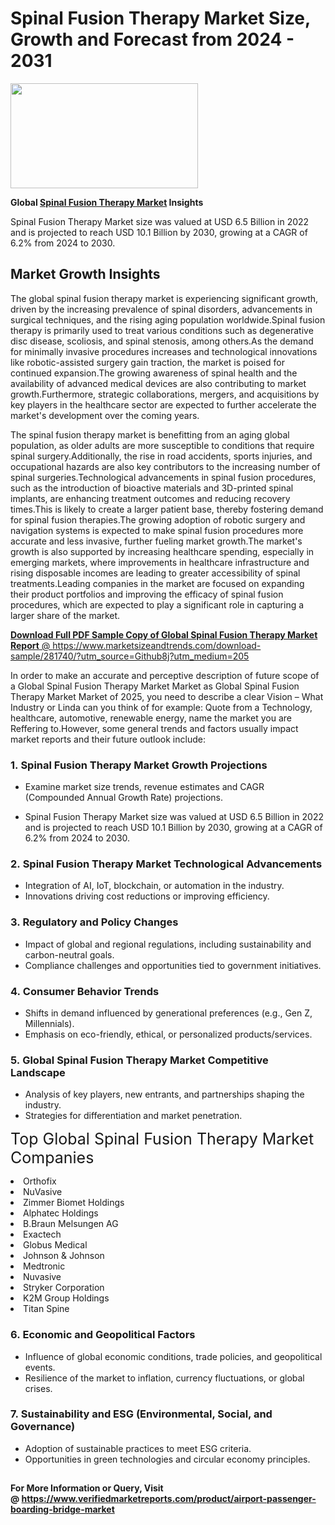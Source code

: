 <H1>Spinal Fusion Therapy Market Size, Growth and Forecast from 2024 - 2031</H1><img class="aligncenter size-medium wp-image-584254" src="https://thirdeyenews.in/wp-content/uploads/2024/09/Global-Market-Research-300x168.jpeg" alt="" width="300" height="168" /><p><strong>Global&nbsp;<a href="https://www.marketsizeandtrends.com/download-sample/281740/?utm_source=Github8j?utm_medium=205">Spinal Fusion Therapy Market</a> Insights</strong></p><p>Spinal Fusion Therapy Market size was valued at USD 6.5 Billion in 2022 and is projected to reach USD 10.1 Billion by 2030, growing at a CAGR of 6.2% from 2024 to 2030.</p><p><h2>Market Growth Insights</h2> <p>The global spinal fusion therapy market is experiencing significant growth, driven by the increasing prevalence of spinal disorders, advancements in surgical techniques, and the rising aging population worldwide.Spinal fusion therapy is primarily used to treat various conditions such as degenerative disc disease, scoliosis, and spinal stenosis, among others.As the demand for minimally invasive procedures increases and technological innovations like robotic-assisted surgery gain traction, the market is poised for continued expansion.The growing awareness of spinal health and the availability of advanced medical devices are also contributing to market growth.Furthermore, strategic collaborations, mergers, and acquisitions by key players in the healthcare sector are expected to further accelerate the market's development over the coming years.<a href="#" class="download-sample"></a></p> <p>The spinal fusion therapy market is benefitting from an aging global population, as older adults are more susceptible to conditions that require spinal surgery.Additionally, the rise in road accidents, sports injuries, and occupational hazards are also key contributors to the increasing number of spinal surgeries.Technological advancements in spinal fusion procedures, such as the introduction of bioactive materials and 3D-printed spinal implants, are enhancing treatment outcomes and reducing recovery times.This is likely to create a larger patient base, thereby fostering demand for spinal fusion therapies.The growing adoption of robotic surgery and navigation systems is expected to make spinal fusion procedures more accurate and less invasive, further fueling market growth.The market's growth is also supported by increasing healthcare spending, especially in emerging markets, where improvements in healthcare infrastructure and rising disposable incomes are leading to greater accessibility of spinal treatments.Leading companies in the market are focused on expanding their product portfolios and improving the efficacy of spinal fusion procedures, which are expected to play a significant role in capturing a larger share of the market.<a href="#" class="get-more"></p><p><span class=""><strong>Download Full PDF Sample Copy of Global Spinal Fusion Therapy Market Report</strong> @ <a href="https://www.marketsizeandtrends.com/download-sample/281740/?utm_source=Github8j?utm_medium=205" target="_blank">https://www.marketsizeandtrends.com/download-sample/281740/?utm_source=Github8j?utm_medium=205</a></span></p><p>In order to make an accurate and perceptive description of future scope of a Global&nbsp;Spinal Fusion Therapy Market Market as Global&nbsp;Spinal Fusion Therapy Market Market of 2025, you need to describe a clear Vision &ndash; What Industry or Linda can you think of for example: Quote from a Technology, healthcare, automotive, renewable energy, name the market you are Reffering to.However, some general trends and factors usually impact market reports and their future outlook include:</p><h3>1.&nbsp;<strong>Spinal Fusion Therapy Market Growth Projections</strong></h3><ul><li>Examine market size trends, revenue estimates and CAGR (Compounded Annual Growth Rate) projections.</li><li><p>Spinal Fusion Therapy Market size was valued at USD 6.5 Billion in 2022 and is projected to reach USD 10.1 Billion by 2030, growing at a CAGR of 6.2% from 2024 to 2030.</p></li></ul><h3>2.&nbsp;<strong>Spinal Fusion Therapy Market Technological Advancements</strong></h3><ul><li>Integration of AI, IoT, blockchain, or automation in the industry.</li><li>Innovations driving cost reductions or improving efficiency.</li></ul><h3>3.&nbsp;<strong>Regulatory and Policy Changes</strong></h3><ul><li>Impact of global and regional regulations, including sustainability and carbon-neutral goals.</li><li>Compliance challenges and opportunities tied to government initiatives.</li></ul><h3>4.&nbsp;<strong>Consumer Behavior Trends</strong></h3><ul><li>Shifts in demand influenced by generational preferences (e.g., Gen Z, Millennials).</li><li>Emphasis on eco-friendly, ethical, or personalized products/services.</li></ul><h3>5.&nbsp;<strong>Global Spinal Fusion Therapy Market Competitive Landscape</strong></h3><ul><li>Analysis of key players, new entrants, and partnerships shaping the industry.</li><li>Strategies for differentiation and market penetration.</li></ul><p data-pm-slice="1 1 []"><span style="color: inherit; font-family: inherit; font-size: 25px;">Top Global Spinal Fusion Therapy Market Companies</span></p><div class="" data-test-id=""><p><li>Orthofix</li><li> NuVasive</li><li> Zimmer Biomet Holdings</li><li> Alphatec Holdings</li><li> B.Braun Melsungen AG</li><li> Exactech</li><li> Globus Medical</li><li> Johnson & Johnson</li><li> Medtronic</li><li> Nuvasive</li><li> Stryker Corporation</li><li> K2M Group Holdings</li><li> Titan Spine</li></p></div><h3>6.&nbsp;<strong>Economic and Geopolitical Factors</strong></h3><ul><li>Influence of global economic conditions, trade policies, and geopolitical events.</li><li>Resilience of the market to inflation, currency fluctuations, or global crises.</li></ul><h3>7.&nbsp;<strong>Sustainability and ESG (Environmental, Social, and Governance)</strong></h3><ul><li>Adoption of sustainable practices to meet ESG criteria.</li><li>Opportunities in green technologies and circular economy principles.</li></ul><h2><strong style="font-size: 14px;">For More Information or Query, Visit @&nbsp;</strong><a style="background-color: #ffffff; font-size: 14px;" href="https://www.marketsizeandtrends.com/report/spinal-fusion-therapy-market/" target="_blank">https://www.verifiedmarketreports.com/product/airport-passenger-boarding-bridge-market</a></h2>